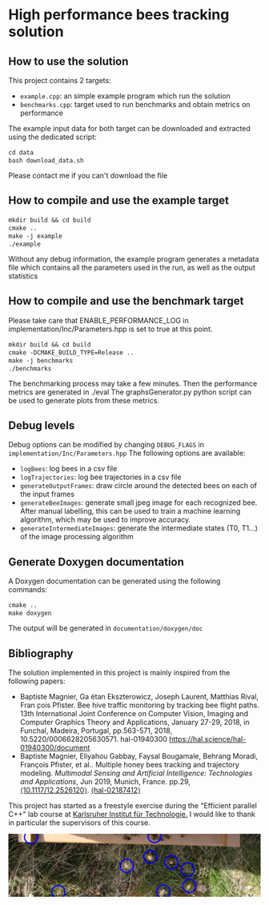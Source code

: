 # High performance bees tracking solution

## How to use the solution

This project contains 2 targets:
- `example.cpp`: an simple example program which run the solution
- `benchmarks.cpp`: target used to run benchmarks and obtain metrics on performance

The example input data for both target can be downloaded and extracted using the dedicated script:
```
cd data
bash download_data.sh
```
Please contact me if you can't download the file


## How to compile and use the example target

```
mkdir build && cd build
cmake ..
make -j example
./example
```

Without any debug information, the example program generates a metadata file which contains all the parameters used in the run, as well as the output statistics

## How to compile and use the benchmark target

Please take care that ENABLE_PERFORMANCE_LOG in implementation/Inc/Parameters.hpp is set to true at this point.

```
mkdir build && cd build
cmake -DCMAKE_BUILD_TYPE=Release ..
make -j benchmarks
./benchmarks
```

The benchmarking process may take a few minutes. Then the performance metrics are generated in ./eval
The graphsGenerator.py python script can be used to generate plots from these metrics.


## Debug levels

Debug options can be modified by changing `DEBUG_FLAGS` in `implementation/Inc/Parameters.hpp`
The following options are available:
-  `logBees`: log bees in a csv file
-  `logTrajectories`: log bee trajectories in a csv file
-  `generateOutputFrames`: draw circle around the detected bees on each of the input frames
-  `generateBeeImages`: generate small jpeg image for each recognized bee. After manual labelling, this can be used to train a machine learning algorithm, which may be used to improve accuracy.
-  `generateIntermediateImages`: generate the intermediate states (T0, T1...) of the image processing algorithm

## Generate Doxygen documentation
A Doxygen documentation can be generated using the following commands:
```
cmake ..
make doxygen
```
The output will be generated in `documentation/doxygen/doc`

## Bibliography 

The solution implemented in this project is mainly inspired from the following papers:

- Baptiste Magnier, Ga ̈etan Ekszterowicz, Joseph Laurent, Matthias Rival, Fran ̧cois Pfister. Bee
  hive traffic monitoring by tracking bee flight paths. 13th International Joint Conference on
  Computer Vision, Imaging and Computer Graphics Theory and Applications, January 27-29,
  2018, in Funchal, Madeira, Portugal, pp.563-571, 2018, 10.5220/0006628205630571. hal-01940300
  https://hal.science/hal-01940300/document
- Baptiste Magnier, Eliyahou Gabbay, Faysal Bougamale, Behrang Moradi,  François Pfister, et al.. Multiple honey bees tracking and trajectory  modeling. *Multimodal Sensing and Artificial Intelligence: Technologies and Applications*, Jun 2019, Munich, France. pp.29, [⟨10.1117/12.2526120⟩](https://dx.doi.org/10.1117/12.2526120). [⟨hal-02187412⟩](https://hal.science/hal-02187412)

This project has started as a freestyle exercise during the "Efficient parallel C++" lab course at [Karlsruher Institut für Technologie.](https://www.kit.edu/) I would like to thank in particular the supervisors of this course.

![example_frame.jpg](example_frame.jpg)
